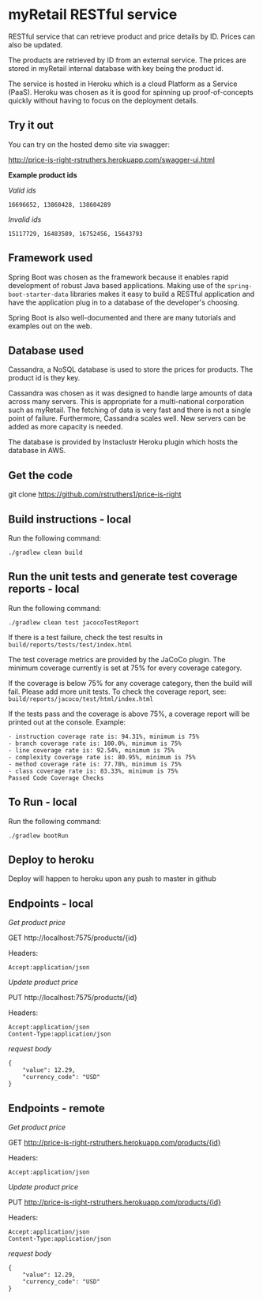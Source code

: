 # myRetail RESTful service

RESTful service that can retrieve product and price details by ID. Prices can also be updated.

The products are retrieved by ID from an external service. The prices are stored in myRetail internal database
with key being the product id.

The service is hosted in Heroku which is a cloud Platform as a Service (PaaS). Heroku was chosen as it is good
for spinning up proof-of-concepts quickly without having to focus on the deployment details.

## Try it out

You can try on the hosted demo site via swagger:

http://price-is-right-rstruthers.herokuapp.com/swagger-ui.html

**Example product ids**

*Valid ids*

```
16696652, 13860428, 138604289
```

*Invalid ids*
```
15117729, 16483589, 16752456, 15643793
```

## Framework used

Spring Boot was chosen as the framework because it enables rapid development of robust Java based applications.
Making use of the `spring-boot-starter-data` libraries makes it easy to build a RESTful application and
have the application plug in to a database of the developer's choosing.

Spring Boot is also well-documented and there are many tutorials and examples out on the web.


## Database used

Cassandra, a NoSQL database is used to store the prices for products. The product id is they key.

Cassandra was chosen as it was designed to handle large amounts of data across many servers. This is
appropriate for a multi-national corporation such as myRetail. The fetching of data is very fast and there
is not a single point of failure. Furthermore, Cassandra scales well. New servers can be added as more capacity
is needed.

The database is provided by Instaclustr Heroku plugin which hosts the database in AWS.

## Get the code

git clone https://github.com/rstruthers1/price-is-right


## Build instructions - local

Run the following command:

```
./gradlew clean build
```

## Run the unit tests and generate test coverage reports - local

Run the following command:

```
./gradlew clean test jacocoTestReport
```

If there is a test failure, check the test results in `build/reports/tests/test/index.html`

The test coverage metrics are provided by the JaCoCo plugin. The minimum coverage currently is
set at 75% for every coverage category.

If the coverage is below 75% for any  coverage category, then the build will fail. Please add
more unit tests. To check the coverage report, see: `build/reports/jacoco/test/html/index.html`  

If the tests pass and the coverage is above 75%, a coverage report will be printed out at the 
console. Example:

 ```
 - instruction coverage rate is: 94.31%, minimum is 75%
 - branch coverage rate is: 100.0%, minimum is 75%
 - line coverage rate is: 92.54%, minimum is 75%
 - complexity coverage rate is: 80.95%, minimum is 75%
 - method coverage rate is: 77.78%, minimum is 75%
 - class coverage rate is: 83.33%, minimum is 75%
Passed Code Coverage Checks
```


## To Run - local

Run the following command:

```
./gradlew bootRun
```

## Deploy to heroku

Deploy will happen to heroku upon any push to master in github

## Endpoints - local

*Get product price*

GET http://localhost:7575/products/{id}

Headers:

```
Accept:application/json
```

*Update product price*

PUT http://localhost:7575/products/{id}

Headers:

```
Accept:application/json
Content-Type:application/json
```

*request body*

```
{
    "value": 12.29,
    "currency_code": "USD"
}
```


## Endpoints - remote

*Get product price*

GET http://price-is-right-rstruthers.herokuapp.com/products/{id}

Headers:

```
Accept:application/json
```

*Update product price*

PUT http://price-is-right-rstruthers.herokuapp.com/products/{id}

Headers:

```
Accept:application/json
Content-Type:application/json
```

*request body*

```
{
    "value": 12.29,
    "currency_code": "USD"
}
```














